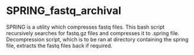 # SPRING_fastq_archival
SPRING is a utility which compresses fastq files. This bash script recursively searches for fastq.gz files and compresses it to .spring file. Decompression script, which is to be ran at directory containing the spring file, extracts the fastq files back if required.
